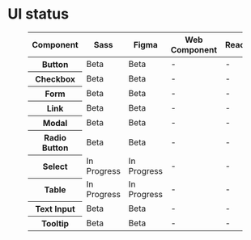 # UI status

<figure class="ods-table--figure">
  <table class="ods-table">
    <thead>
      <th scope="column">
        Component
      </th>
      <th scope="column">
        Sass
      </th>
      <th scope="column">
        Figma
      </th>
      <th scope="column">
        Web Component
      </th>
      <th scope="column">
        React
      </th>
    </thead>
    <tbody>
      <tr>
        <th scope="row">
          Button
        </th>
        <td>
          Beta
        </td>
        <td>
          Beta
        </td>
        <td>
          -
        </td>
        <td>
          -
        </td>
      </tr>
      <tr>
        <th scope="row">
          Checkbox
        </th>
        <td>
          Beta
        </td>
        <td>
          Beta
        </td>
        <td>
          -
        </td>
        <td>
          -
        </td>
      </tr>
      <tr>
        <th scope="row">
          Form
        </th>
        <td>
          Beta
        </td>
        <td>
          Beta
        </td>
        <td>
          -
        </td>
        <td>
          -
        </td>
      </tr>
      <tr>
        <th scope="row">
          Link
        </th>
        <td>
          Beta
        </td>
        <td>
          Beta
        </td>
        <td>
          -
        </td>
        <td>
          -
        </td>
      </tr>
      <tr>
        <th scope="row">
          Modal
        </th>
        <td>
          Beta
        </td>
        <td>
          Beta
        </td>
        <td>
          -
        </td>
        <td>
          -
        </td>
      </tr>
      <tr>
        <th scope="row">
          Radio Button
        </th>
        <td>
          Beta
        </td>
        <td>
          Beta
        </td>
        <td>
          -
        </td>
        <td>
          -
        </td>
      </tr>
      <tr>
        <th scope="row">
          Select
        </th>
        <td>
          In Progress
        </td>
        <td>
          In Progress
        </td>
        <td>
          -
        </td>
        <td>
          -
        </td>
      </tr>
      <tr>
        <th scope="row">
          Table
        </th>
        <td>
          In Progress
        </td>
        <td>
          In Progress
        </td>
        <td>
          -
        </td>
        <td>
          -
        </td>
      </tr>
      <tr>
        <th scope="row">
          Text Input
        </th>
        <td>
          Beta
        </td>
        <td>
          Beta
        </td>
        <td>
          -
        </td>
        <td>
          -
        </td>
      </tr>
      <tr>
        <th scope="row">
          Tooltip
        </th>
        <td>
          Beta
        </td>
        <td>
          Beta
        </td>
        <td>
          -
        </td>
        <td>
          -
        </td>
      </tr>
    </tbody>
  </table>
